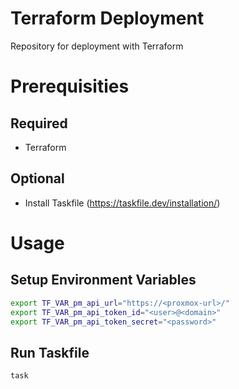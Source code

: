 # Terraform Deployment
Repository for deployment with Terraform

# Prerequisities
## Required
* Terraform

## Optional
* Install Taskfile (https://taskfile.dev/installation/)

# Usage
## Setup Environment Variables
```bash
export TF_VAR_pm_api_url="https://<proxmox-url>/"
export TF_VAR_pm_api_token_id="<user>@<domain>"
export TF_VAR_pm_api_token_secret="<password>"
```

## Run Taskfile
```bash
task
```
